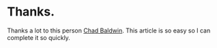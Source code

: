 # Thanks.
Thanks a lot to this person [Chad Baldwin](https://chadbaldwin.net/2021/03/14/how-to-build-a-sql-blog.html).
This article is so easy so I can complete it so quickly.

